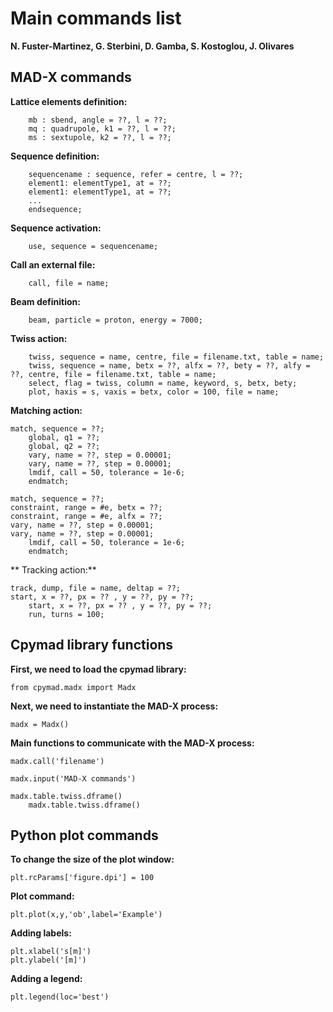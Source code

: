 # Main commands list

**N. Fuster-Marti­nez, G. Sterbini, D. Gamba, S. Kostoglou, J. Olivares** 

## MAD-X commands

**Lattice elements definition:**
        
        mb : sbend, angle = ??, l = ??; 
        mq : quadrupole, k1 = ??, l = ??;
        ms : sextupole, k2 = ??, l = ??;

**Sequence definition:**

        sequencename : sequence, refer = centre, l = ??;
        element1: elementType1, at = ??;
        element1: elementType1, at = ??;
        ...
        endsequence;

**Sequence activation:**

        use, sequence = sequencename;

**Call an external file:**

        call, file = name;

**Beam definition:**

        beam, particle = proton, energy = 7000;

**Twiss action:**

        twiss, sequence = name, centre, file = filename.txt, table = name;
        twiss, sequence = name, betx = ??, alfx = ??, bety = ??, alfy = ??, centre, file = filename.txt, table = name;
        select, flag = twiss, column = name, keyword, s, betx, bety;
        plot, haxis = s, vaxis = betx, color = 100, file = name;
   
**Matching action:**

   	match, sequence = ??;
        global, q1 = ??;
        global, q2 = ??;
        vary, name = ??, step = 0.00001;
        vary, name = ??, step = 0.00001;
        lmdif, call = 50, tolerance = 1e-6;
        endmatch;
		
   	match, sequence = ??;
	constraint, range = #e, betx = ??;
 	constraint, range = #e, alfx = ??;
  	vary, name = ??, step = 0.00001;
   	vary, name = ??, step = 0.00001;
    	lmdif, call = 50, tolerance = 1e-6;
     	endmatch;


** Tracking action:**
 		
   	track, dump, file = name, deltap = ??;
   	start, x = ??, px = ?? , y = ??, py = ??;
    	start, x = ??, px = ?? , y = ??, py = ??;
      	run, turns = 100;

        
## Cpymad library functions

**First, we need to load the cpymad library:**
	
	from cpymad.madx import Madx
	
**Next, we need to instantiate the MAD-X process:**
 	
	madx = Madx()
  	
**Main functions to communicate with the MAD-X process:**

	madx.call('filename')
	
   	madx.input('MAD-X commands')
	
   	madx.table.twiss.dframe()
    	madx.table.twiss.dframe()

 
## Python plot commands

**To change the size of the plot window:**

	plt.rcParams['figure.dpi'] = 100

**Plot command:**

	plt.plot(x,y,'ob',label='Example')

**Adding labels:**

	plt.xlabel('s[m]')
	plt.ylabel('[m]')
	
**Adding a legend:**

	plt.legend(loc='best')     
